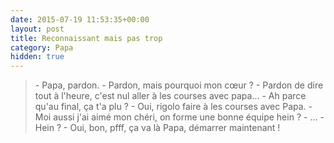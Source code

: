 ```yaml
---
date: 2015-07-19 11:53:35+00:00
layout: post
title: Reconnaissant mais pas trop
category: Papa
hidden: true
---
```


> \- Papa, pardon.
> \- Pardon, mais pourquoi mon cœur ?
> \- Pardon de dire tout à l'heure, c'est nul aller à les courses avec papa...
> \- Ah parce qu'au final, ça t'a plu ?
> \- Oui, rigolo faire à les courses avec Papa.
> \- Moi aussi j'ai aimé mon chéri, on forme une bonne équipe hein ?
> \- ...
> \- Hein ?
> \- Oui, bon, pfff, ça va là Papa, démarrer maintenant !


